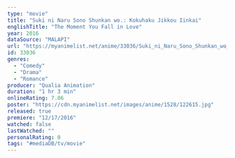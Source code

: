 ```yaml
---
type: "movie"
title: "Suki ni Naru Sono Shunkan wo.: Kokuhaku Jikkou Iinkai"
englishTitle: "The Moment You Fall in Love"
year: 2016
dataSource: "MALAPI"
url: "https://myanimelist.net/anime/33036/Suki_ni_Naru_Sono_Shunkan_wo__Kokuhaku_Jikkou_Iinkai"
id: 33036
genres: 
  - "Comedy"
  - "Drama"
  - "Romance"
producer: "Qualia Animation"
duration: "1 hr 3 min"
onlineRating: 7.06
poster: "https://cdn.myanimelist.net/images/anime/1528/122615.jpg"
released: true
premiere: "12/17/2016"
watched: false
lastWatched: ""
personalRating: 0
tags: "#mediaDB/tv/movie"
---
```

